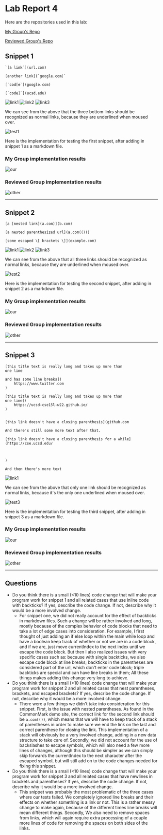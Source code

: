 # Lab Report 4

Here are the repositories used in this lab:

[My Group's Repo](https://github.com/JaredJose/markdown-parse)

[Reviewed Group's Repo](https://github.com/christopherthomason/markdown-parse)

## Snippet 1

```text
`[a link`](url.com)

[another link](`google.com)`

[`cod[e`](google.com)

[`code]`](ucsd.edu)
```

![link1](images/snip1link1.png)
![link2](images/snip1link2.png)
![link3](images/snip1link3.png)

We can see from the above that the three bottom links should be recognized as normal links, because they are underlined when moused over.

![test1](images/testsnip1.png)

Here is the implementation for testing the first snippet, after adding in snippet 1 as a markdown file.

### My Group implementation results

![our](images/result-our-1.png)

### Reviewed Group implementation results

![other](images/result-other-1.png)

---

## Snippet 2

```text
[a [nested link](a.com)](b.com)

[a nested parenthesized url](a.com(()))

[some escaped \[ brackets \]](example.com)
```

![link1](images/snip2link1.png)
![link2](images/snip2link2.png)
![link3](images/snip2link3.png)

We can see from the above that all three links should be recognized as normal links, because they are underlined when moused over.

![test2](images/testsnip2.png)

Here is the implementation for testing the second snippet, after adding in snippet 2 as a markdown file.

### My Group implementation results

![our](images/result-our-2.png)

### Reviewed Group implementation results

![other](images/result-other-2.png)

---

## Snippet 3

```text
[this title text is really long and takes up more than 
one line

and has some line breaks](
    https://www.twitter.com
)

[this title text is really long and takes up more than 
one line](
    https://ucsd-cse15l-w22.github.io/
)


[this link doesn't have a closing parenthesis](github.com

And there's still some more text after that.

[this link doesn't have a closing parenthesis for a while](https://cse.ucsd.edu/



)

And then there's more text
```

![link1](images/snip3link1.png)

We can see from the above that only one link should be recognized as normal links, because it's the only one underlined when moused over.

![test3](images/testsnip3.png)

Here is the implementation for testing the third snippet, after adding in snippet 3 as a markdown file.

### My Group implementation results

![our](images/result-our-3.png)

### Reviewed Group implementation results

![other](images/result-other-3.png)

---

## Questions

- Do you think there is a small (<10 lines) code change that will make your program work for snippet 1 and all related cases that use inline code with backticks? If yes, describe the code change. If not, describe why it would be a more involved change.
  - For snippet one, we did not really account for the effect of backticks in markdown files. Such a change will be rather involved and long, mostly because of the complex behavior of code blocks that need to take a lot of edge cases into consideration. For example, I first thought of just adding an if else loop within the main while loop and have a boolean keep track of whether or not we are in a code block, and if we are, just move currentIndex to the next index until we escape the code block. But then I also realized issues with very specific cases such as: because with single backticks, we also escape code block at line breaks; backticks in the parentheses are considered part of the url, which don't enter code block; triple backticks are special and can have line breaks in them; All these things makes adding this change very long to achieve. 
- Do you think there is a small (<10 lines) code change that will make your program work for snippet 2 and all related cases that nest parentheses, brackets, and escaped brackets? If yes, describe the code change. If not, describe why it would be a more involved change.
  - There were a few things we didn't take into consideration for this snippet. First, is the issue with nested parentheses. As found in the CommonMark demo site, the correct link for the second link should be `a.com(())`, which means that we will have to keep track of a stack of parentheses in order to make sure we end the link on the last and correct parenthese for closing the link. This implementation of a stack will obviously be a very involved change, adding in a new data structure to take care of. Secondly, we did not account for the use of backslashes to escape symbols, which will also need a few more lines of changes, although this should be simpler as we can simply skip forwards the currentIndex to the next character after the escaped symbol, but will still add on to the code changes needed for fixing this snippet.
- Do you think there is a small (<10 lines) code change that will make your program work for snippet 3 and all related cases that have newlines in brackets and parentheses? If yes, describe the code change. If not, describe why it would be a more involved change.
  - This snippet was probably the most problematic of the three cases where our tests failed. We completely ignored line breaks and their effects on whether something is a link or not. This is a rather messy change to make again, because of the different times line breaks will mean different things. Secondly, We also need to remove spaces from links, which will again require extra processing of a couple more lines of code for removing the spaces on both sides of the links.
